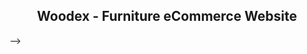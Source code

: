 <h2 align="center">Woodex - Furniture eCommerce Website</h2>

<!-- <div align="center">
  
  ![GitHub repo size](https://img.shields.io/github/repo-size/codewithsadee/woodex)
  ![GitHub stars](https://img.shields.io/github/stars/codewithsadee/woodex?style=social)
  ![GitHub forks](https://img.shields.io/github/forks/codewithsadee/woodex?style=social)
  [![Twitter Follow](https://img.shields.io/twitter/follow/codewithsadee?style=social)](https://twitter.com/intent/follow?screen_name=codewithsadee)
  [![YouTube Video Views](https://img.shields.io/youtube/views/NK8Cif0dAoM?style=social)](https://youtu.be/NK8Cif0dAoM)

  <br />
  <br />

  <h2 align="center">Woodex - Furniture eCommerce Website</h2>

  Woodex is a fully responsive furniture ecommerce website, <br />Responsive for all devices, build using HTML, CSS, and JavaScript.

  <a href="https://codewithsadee.github.io/woodex/"><strong>➥ Live Demo</strong></a>

</div>

<br />

### Demo Screeshots

![Woodex Desktop Demo](./readme-images/desktop.png "Desktop Demo")

### Prerequisites

Before you begin, ensure you have met the following requirements:

* [Git](https://git-scm.com/downloads "Download Git") must be installed on your operating system.

### Run Locally

To run **Woodex** locally, run this command on your git bash:

Linux and macOS:

```bash
sudo git clone https://github.com/codewithsadee/woodex.git
```

Windows:

```bash
git clone https://github.com/codewithsadee/woodex.git
```

### Contact

If you want to contact with me you can reach me at [Twitter](https://www.twitter.com/codewithsadee).

### License

This project is **free to use** and does not contains any license. --> -->
